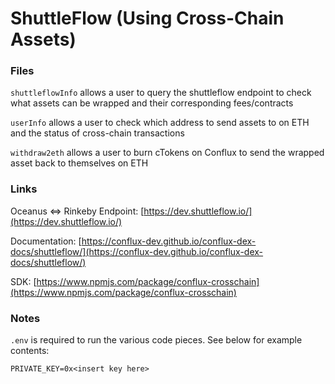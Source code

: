 # ShuttleFlow (Using Cross-Chain Assets)

### Files
`shuttleflowInfo` allows a user to query the shuttleflow endpoint to check what assets can be wrapped and their corresponding fees/contracts

`userInfo` allows a user to check which address to send assets to on ETH and the status of cross-chain transactions

`withdraw2eth` allows a user to burn cTokens on Conflux to send the wrapped asset back to themselves on ETH

### Links
Oceanus <=> Rinkeby Endpoint: [https://dev.shuttleflow.io/](https://dev.shuttleflow.io/)

Documentation: [https://conflux-dev.github.io/conflux-dex-docs/shuttleflow/](https://conflux-dev.github.io/conflux-dex-docs/shuttleflow/)

SDK: [https://www.npmjs.com/package/conflux-crosschain](https://www.npmjs.com/package/conflux-crosschain)

### Notes
`.env` is required to run the various code pieces. See below for example contents:
```
PRIVATE_KEY=0x<insert key here>
```
